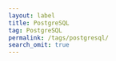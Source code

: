 ```yaml
---
layout: label
title: PostgreSQL
tag: PostgreSQL
permalink: /tags/postgresql/
search_omit: true
---
```

